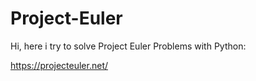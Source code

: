 # Project-Euler
Hi, here i try to solve Project Euler Problems with Python:

https://projecteuler.net/ 
